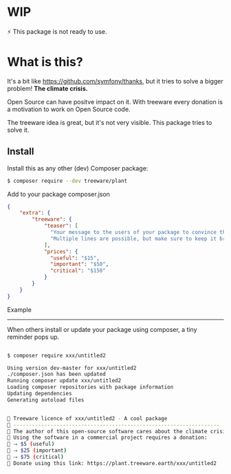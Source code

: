 # WIP

⚡️ This package is not ready to use. 


# What is this?

It's a bit like https://github.com/symfony/thanks, but it tries to solve a bigger problem! **The climate crisis.** 

Open Source can have positve impact on it. With treeware every donation is a motivation to work on Open Source code. 

The treeware idea is great, but it's not very visible. This package tries to solve it.


Install
---

Install this as any other (dev) Composer package:
```sh
$ composer require --dev treeware/plant
```

Add to your package composer.json
```json
{
    "extra": {
        "treeware": {
            "teaser": [
              "Your message to the users of your package to convince them.",
              "Multiple lines are possible, but make sure to keep it briefly."
            ],
            "prices": {
              "useful": "$15",
              "important": "$50",
              "critical": "$150"
            } 
        }
    }
}
```

Example

---

When others install or update your package using composer, a tiny reminder pops up.

```sh

$ composer require xxx/untitled2

Using version dev-master for xxx/untitled2
./composer.json has been updated
Running composer update xxx/untitled2
Loading composer repositories with package information
Updating dependencies
Generating autoload files


🌳 Treeware licence of xxx/untitled2 - A cool package
🌳 -------------------------------------------------------------------
🌳 The author of this open-source software cares about the climate crisis.
🌳 Using the software in a commercial project requires a donation:
🌳 ⤑ $5 (useful)
🌳 ⤑ $25 (important)
🌳 ⤑ $75 (critical)
🌳 Donate using this link: https://plant.treeware.earth/xxx/untitled2


```


